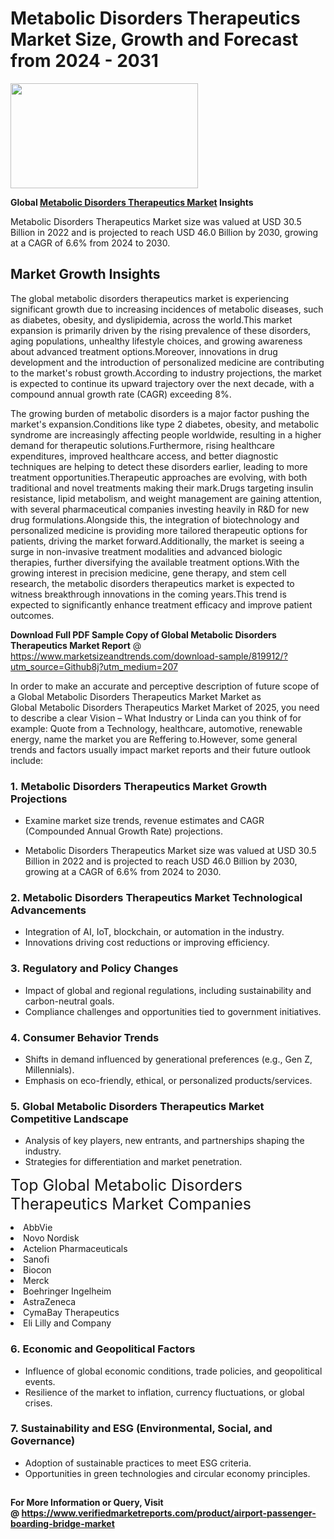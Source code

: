 <H1>Metabolic Disorders Therapeutics Market Size, Growth and Forecast from 2024 - 2031</H1><img class="aligncenter size-medium wp-image-584254" src="https://thirdeyenews.in/wp-content/uploads/2024/09/Global-Market-Research-300x168.jpeg" alt="" width="300" height="168" /><p><strong>Global&nbsp;<a href="https://www.marketsizeandtrends.com/download-sample/819912/?utm_source=Github8j?utm_medium=207">Metabolic Disorders Therapeutics Market</a> Insights</strong></p><p>Metabolic Disorders Therapeutics Market size was valued at USD 30.5 Billion in 2022 and is projected to reach USD 46.0 Billion by 2030, growing at a CAGR of 6.6% from 2024 to 2030.</p><p><h2>Market Growth Insights</h2> <p>The global metabolic disorders therapeutics market is experiencing significant growth due to increasing incidences of metabolic diseases, such as diabetes, obesity, and dyslipidemia, across the world.This market expansion is primarily driven by the rising prevalence of these disorders, aging populations, unhealthy lifestyle choices, and growing awareness about advanced treatment options.Moreover, innovations in drug development and the introduction of personalized medicine are contributing to the market's robust growth.According to industry projections, the market is expected to continue its upward trajectory over the next decade, with a compound annual growth rate (CAGR) exceeding 8%.</p> <p>The growing burden of metabolic disorders is a major factor pushing the market's expansion.Conditions like type 2 diabetes, obesity, and metabolic syndrome are increasingly affecting people worldwide, resulting in a higher demand for therapeutic solutions.Furthermore, rising healthcare expenditures, improved healthcare access, and better diagnostic techniques are helping to detect these disorders earlier, leading to more treatment opportunities.Therapeutic approaches are evolving, with both traditional and novel treatments making their mark.Drugs targeting insulin resistance, lipid metabolism, and weight management are gaining attention, with several pharmaceutical companies investing heavily in R&D for new drug formulations.Alongside this, the integration of biotechnology and personalized medicine is providing more tailored therapeutic options for patients, driving the market forward.Additionally, the market is seeing a surge in non-invasive treatment modalities and advanced biologic therapies, further diversifying the available treatment options.With the growing interest in precision medicine, gene therapy, and stem cell research, the metabolic disorders therapeutics market is expected to witness breakthrough innovations in the coming years.This trend is expected to significantly enhance treatment efficacy and improve patient outcomes.</p><p><span class=""><strong>Download Full PDF Sample Copy of Global Metabolic Disorders Therapeutics Market Report</strong> @ <a href="https://www.marketsizeandtrends.com/download-sample/819912/?utm_source=Github8j?utm_medium=207" target="_blank">https://www.marketsizeandtrends.com/download-sample/819912/?utm_source=Github8j?utm_medium=207</a></span></p><p>In order to make an accurate and perceptive description of future scope of a Global&nbsp;Metabolic Disorders Therapeutics Market Market as Global&nbsp;Metabolic Disorders Therapeutics Market Market of 2025, you need to describe a clear Vision &ndash; What Industry or Linda can you think of for example: Quote from a Technology, healthcare, automotive, renewable energy, name the market you are Reffering to.However, some general trends and factors usually impact market reports and their future outlook include:</p><h3>1.&nbsp;<strong>Metabolic Disorders Therapeutics Market Growth Projections</strong></h3><ul><li>Examine market size trends, revenue estimates and CAGR (Compounded Annual Growth Rate) projections.</li><li><p>Metabolic Disorders Therapeutics Market size was valued at USD 30.5 Billion in 2022 and is projected to reach USD 46.0 Billion by 2030, growing at a CAGR of 6.6% from 2024 to 2030.</p></li></ul><h3>2.&nbsp;<strong>Metabolic Disorders Therapeutics Market Technological Advancements</strong></h3><ul><li>Integration of AI, IoT, blockchain, or automation in the industry.</li><li>Innovations driving cost reductions or improving efficiency.</li></ul><h3>3.&nbsp;<strong>Regulatory and Policy Changes</strong></h3><ul><li>Impact of global and regional regulations, including sustainability and carbon-neutral goals.</li><li>Compliance challenges and opportunities tied to government initiatives.</li></ul><h3>4.&nbsp;<strong>Consumer Behavior Trends</strong></h3><ul><li>Shifts in demand influenced by generational preferences (e.g., Gen Z, Millennials).</li><li>Emphasis on eco-friendly, ethical, or personalized products/services.</li></ul><h3>5.&nbsp;<strong>Global Metabolic Disorders Therapeutics Market Competitive Landscape</strong></h3><ul><li>Analysis of key players, new entrants, and partnerships shaping the industry.</li><li>Strategies for differentiation and market penetration.</li></ul><p data-pm-slice="1 1 []"><span style="color: inherit; font-family: inherit; font-size: 25px;">Top Global Metabolic Disorders Therapeutics Market Companies</span></p><div class="" data-test-id=""><p><li>AbbVie</li><li> Novo Nordisk</li><li> Actelion Pharmaceuticals</li><li> Sanofi</li><li> Biocon</li><li> Merck</li><li> Boehringer Ingelheim</li><li> AstraZeneca</li><li> CymaBay Therapeutics</li><li> Eli Lilly and Company</li></p></div><h3>6.&nbsp;<strong>Economic and Geopolitical Factors</strong></h3><ul><li>Influence of global economic conditions, trade policies, and geopolitical events.</li><li>Resilience of the market to inflation, currency fluctuations, or global crises.</li></ul><h3>7.&nbsp;<strong>Sustainability and ESG (Environmental, Social, and Governance)</strong></h3><ul><li>Adoption of sustainable practices to meet ESG criteria.</li><li>Opportunities in green technologies and circular economy principles.</li></ul><h2><strong style="font-size: 14px;">For More Information or Query, Visit @&nbsp;</strong><a style="background-color: #ffffff; font-size: 14px;" href="https://www.marketsizeandtrends.com/report/metabolic-disorders-therapeutics-market/" target="_blank">https://www.verifiedmarketreports.com/product/airport-passenger-boarding-bridge-market</a></h2>